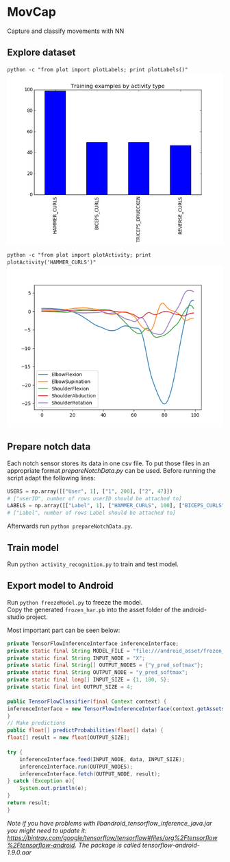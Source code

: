 # MovCap
Capture and classify movements with NN 
## Explore dataset  
`python -c "from plot import plotLabels; print plotLabels()"`  
![Fig1](data/fig/fig1.png)  

`python -c "from plot import plotActivity; print plotActivity('HAMMER_CURLS')"`  
![Fig2](data/fig/fig2.png) 
## Prepare notch data  
Each notch sensor stores its data in one csv file. To put those files in an appropriate format *prepareNotchData.py* can be used. Before running the script adapt the following lines:  
```python
USERS = np.array([["User", 1], ["1", 200], ["2", 47]])  
# ["userID", number of rows userID should be attached to]
LABELS = np.array([["Label", 1], ["HAMMER_CURLS", 100], ["BICEPS_CURLS", 50], ["TRICEPS_DRUECKEN", 50], ["REVERSE_CURLS", 47]])  
# ["Label", number of rows Label should be attached to]
```  
Afterwards run `python prepareNotchData.py`.  
## Train model  
Run `python activity_recognition.py` to train and test model.  

## Export model to Android  
Run `python freezeModel.py` to freeze the model.  
Copy the generated `frozen_har.pb` into the asset folder of the android-studio project.  
  
Most important part can be seen below:

```java
private TensorFlowInferenceInterface inferenceInterface;
private static final String MODEL_FILE = "file:///android_asset/frozen_har.pb";
private static final String INPUT_NODE = "X";
private static final String[] OUTPUT_NODES = {"y_pred_softmax"};
private static final String OUTPUT_NODE = "y_pred_softmax";
private static final long[] INPUT_SIZE = {1, 180, 5};
private static final int OUTPUT_SIZE = 4;

public TensorFlowClassifier(final Context context) {
inferenceInterface = new TensorFlowInferenceInterface(context.getAssets(), MODEL_FILE);
}
// Make predictions
public float[] predictProbabilities(float[] data) {
float[] result = new float[OUTPUT_SIZE];

try {
    inferenceInterface.feed(INPUT_NODE, data, INPUT_SIZE);
    inferenceInterface.run(OUTPUT_NODES);
    inferenceInterface.fetch(OUTPUT_NODE, result);
} catch (Exception e){
    System.out.println(e);
}
return result;
}
```  
*Note if you have problems with libandroid_tensorflow_inference_java.jar you might need to update it: https://bintray.com/google/tensorflow/tensorflow#files/org%2Ftensorflow%2Ftensorflow-android. The package is called tensorflow-android-1.9.0.aar*

